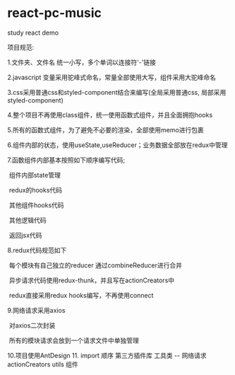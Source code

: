 # react-pc-music
study react demo

项目规范:

1.文件夹、文件名 统一小写，多个单词以连接符'-'链接  

2.javascript 变量采用驼峰式命名，常量全部使用大写，组件采用大驼峰命名

3.css采用普通css和styled-component结合来编写(全局采用普通css, 局部采用styled-component)

4.整个项目不再使用class组件，统一使用函数式组件，并且全面拥抱hooks

5.所有的函数式组件，为了避免不必要的渲染，全部使用memo进行包裹

6.组件内部的状态，使用useState,useReducer；业务数据全部放在redux中管理

7.函数组件内部基本按照如下顺序编写代码;

​	组件内部state管理

​	redux的hooks代码

​	其他组件hooks代码

​	其他逻辑代码

​	返回jsx代码		

8.redux代码规范如下

​	每个模块有自己独立的reducer 通过combineReducer进行合并

​	异步请求代码使用redux-thunk，并且写在actionCreators中

​	redux直接采用redux hooks编写，不再使用connect

9.网络请求采用axios

​	对axios二次封装

​	所有的模块请求会放到一个请求文件中单独管理

10.项目使用AntDesign
11. import 顺序
  第三方插件库
  工具类 -- 网络请求 actionCreators utils
  组件
​	

